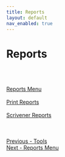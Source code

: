 ```yaml
---
title: Reports
layout: default
nav_enabled: true
---
```

# Reports #
 <br/>
 <br/>

[Reports Menu](Reports_Menu.md) <br/><br/>
[Print Reports](Print_Reports.md) <br/><br/>
[Scrivener Reports](Scrivener_Reports.md) <br/><br/>
 <br/>
 <br/>
[Previous - Tools](Tools.md) <br/>
[Next - Reports Menu](Reports_Menu.md) <br/>
